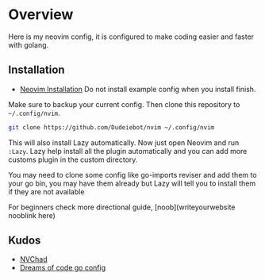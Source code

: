 Overview
============

Here is my neovim config, it is configured to make coding easier and faster with golang.

## Installation

- [Neovim Installation](https://github.com/neovim/neovim/wiki/Installing-Neovim)
Do not install example config when you install finish.

Make sure to backup your current config. Then clone this repository to `~/.config/nvim`.

```sh
git clone https://github.com/Dudeiebot/nvim ~/.config/nvim
```

This will also install Lazy automatically. Now just open Neovim and run `:Lazy`. 
Lazy help install all the plugin automatically and you can add more customs plugin in the custom directory.

You may need to clone some config like go-imports reviser  and add them to your go bin, you may have them already but Lazy will tell you to install them if they are not available 

For beginners check more directional guide, [noob](writeyourwebsite nooblink here)
## Kudos

- [NVChad](https://github.com/NvChad/NvChad)
- [Dreams of code go config](https://github.com/dreamsofcode-io/neovim-go-config)
